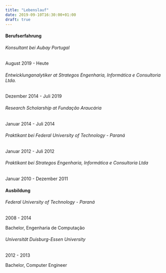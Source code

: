 ```yaml
---
title: "Lebenslauf"
date: 2019-09-10T16:30:00+01:00
draft: true
---
```


#### Berufserfahrung

###### Konsultant bei Aubay Portugal

August 2019 - Heute

###### Entwicklunganalytiker at Strategos Engenharia, Informática e Consultoria Ltda.

Dezember 2014 - Juli 2019

###### Research Scholarship at Fundação Araucária

Januar 2014 - Juli 2014

###### Praktikant bei Federal University of Technology - Paraná

Januar 2012 - Juli 2012

###### Praktikant bei Strategos Engenharia, Informática e Consultoria Ltda

Januar 2010 - Dezember 2011

#### Ausbildung

###### Federal University of Technology - Paraná

2008 - 2014

Bachelor, Engenharia de Computação

###### Universität Duisburg-Essen University

2012 - 2013

Bachelor, Computer Engineer